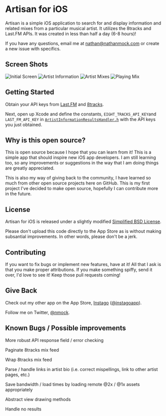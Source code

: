 Artisan for iOS
===========

Artisan is a simple iOS application to search for and display information and related mixes from a particular musical artist. It utilizes the 8tracks and Last.FM APIs. It was created in less than half a day (6-8 hours)!

If you have any questions, email me at nathan@nathanmock.com or create a new issue with specifics.

## Screen Shots
![Initial Screen](http://i.imgur.com/hQ7lHVf.gif)
![Artist Information](http://i.imgur.com/R7Z4Omw.gif)
![Artist Mixes](http://i.imgur.com/N0qrzE2.gif)
![Playing Mix](http://i.imgur.com/XjiVGml.gif)

## Getting Started
Obtain your API keys from [Last.FM](http://www.last.fm/api/account/create) and [8tracks](http://8tracks.com/developers/new).

Next, open up Xcode and define the constants, `EIGHT_TRACKS_API_KEY`and `LAST_FM_API_KEY` in [`ArtistInformationResultsHandler.h`](https://github.com/nmock/artisan-ios/blob/master/Artisan/ArtistInformationResultsHandler.h) with the API keys you just obtained.

## Why is this open source?
This is open source because I hope that you can learn from it! This is a simple app that should inspire new iOS app developers. I am still learning too, so any improvements or suggestions in the way that I am doing things are greatly appreciated.

This is also my way of giving back to the community, I have learned so much from other open source projects here on GitHub. This is my first project I've decided to make open source, hopefully I can contribute more in the future.


## License
Artisan for iOS is released under a slightly modified [Simplified BSD License](https://github.com/nmock/artisan-ios/blob/master/LICENSE).

Please don't upload this code directly to the App Store as is without making subsantial improvements. In other words, please don't be a jerk.


## Contributing
If you want to fix bugs or implement new features, have at it! All that I ask is that you make proper attributions. If you make something spiffy, send it over, I'd love to see it! Keep those pull requests coming!


## Give Back
Check out my other app on the App Store, [Instago](http://www.instagoapp.com) ([@instagoapp](http://www.twitter.com/instagoapp)). 

Follow me on Twitter, [@nmock](http://www.twitter.com/nmock).


## Known Bugs / Possible improvements
More robust API response field / error checking

Paginate 8tracks mix feed

Wrap 8tracks mix feed

Parse / handle links in artist bio (i.e. correct mispellings, link to other artist pages, etc.)

Save bandwidth / load times by loading remote @2x / @1x assets appropriately

Abstract view drawing methods

Handle no results
